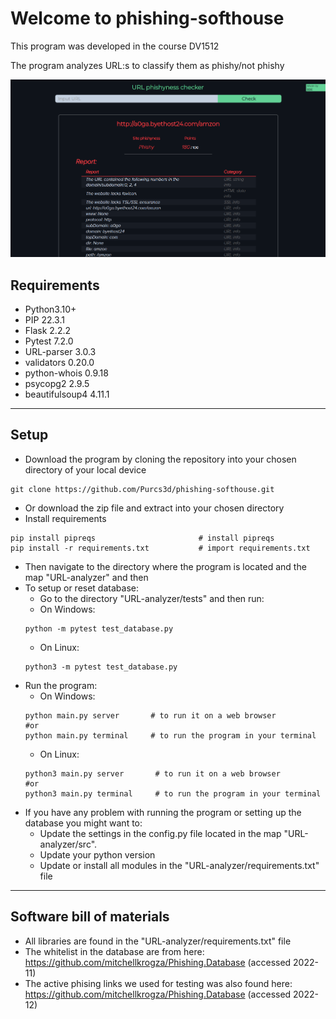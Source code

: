 # Welcome to phishing-softhouse #

This program was developed in the course DV1512

The program analyzes URL:s to classify them as phishy/not phishy

![](phishy_pic.png)

## Requirements ##

- Python3.10+
- PIP 22.3.1
- Flask 2.2.2
- Pytest 7.2.0
- URL-parser 3.0.3
- validators 0.20.0
- python-whois 0.9.18
- psycopg2 2.9.5
- beautifulsoup4 4.11.1

***

## Setup ##
* Download the program by cloning the repository into your chosen directory of your local device
```shell
git clone https://github.com/Purcs3d/phishing-softhouse.git 
```
* Or download the zip file and extract into your chosen directory
* Install requirements 
```shell
pip install pipreqs                       # install pipreqs
pip install -r requirements.txt           # import requirements.txt
```
* Then navigate to the directory where the program is located and the map "URL-analyzer" and then
* To setup or reset database:
  * Go to the directory "URL-analyzer/tests" and then run:
  *  On Windows:
  ```shell
  python -m pytest test_database.py
  ```
  * On Linux:
  ```shell
  python3 -m pytest test_database.py
  ```
* Run the program:
  * On Windows:
  ```shell
  python main.py server       # to run it on a web browser
  #or
  python main.py terminal     # to run the program in your terminal
  ```
  * On Linux:
  ```shell
  python3 main.py server       # to run it on a web browser
  #or
  python3 main.py terminal     # to run the program in your terminal
  ```
* If you have any problem with running the program or setting up the database you might want to:
  * Update the settings in the config.py file located in the map "URL-analyzer/src". 
  * Update your python version
  * Update or install all modules in the "URL-analyzer/requirements.txt" file






***

## Software bill of materials
* All libraries are found in the "URL-analyzer/requirements.txt" file
* The whitelist in the database are from here: https://github.com/mitchellkrogza/Phishing.Database (accessed 2022-11)
* The active phising links we used for testing was also found here: https://github.com/mitchellkrogza/Phishing.Database (accessed 2022-12)

